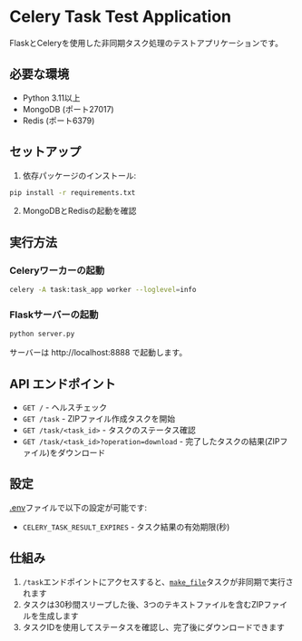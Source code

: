 # Celery Task Test Application

FlaskとCeleryを使用した非同期タスク処理のテストアプリケーションです。

## 必要な環境

- Python 3.11以上
- MongoDB (ポート27017)
- Redis (ポート6379)

## セットアップ

1. 依存パッケージのインストール:
```sh
pip install -r requirements.txt
```

2. MongoDBとRedisの起動を確認

## 実行方法

### Celeryワーカーの起動

```sh
celery -A task:task_app worker --loglevel=info
```

### Flaskサーバーの起動

```sh
python server.py
```

サーバーは http://localhost:8888 で起動します。

## API エンドポイント

- `GET /` - ヘルスチェック
- `GET /task` - ZIPファイル作成タスクを開始
- `GET /task/<task_id>` - タスクのステータス確認
- `GET /task/<task_id>?operation=download` - 完了したタスクの結果(ZIPファイル)をダウンロード

## 設定

[.env](.env)ファイルで以下の設定が可能です:

- `CELERY_TASK_RESULT_EXPIRES` - タスク結果の有効期限(秒)

## 仕組み

1. `/task`エンドポイントにアクセスすると、[`make_file`](task.py)タスクが非同期で実行されます
2. タスクは30秒間スリープした後、3つのテキストファイルを含むZIPファイルを生成します
3. タスクIDを使用してステータスを確認し、完了後にダウンロードできます